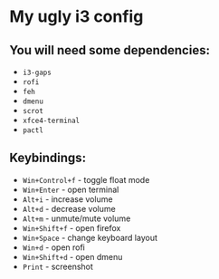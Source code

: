 # My ugly i3 config

## You will need some dependencies:
* `i3-gaps`
* `rofi`
* `feh`
* `dmenu`
* `scrot`
* `xfce4-terminal`
* `pactl`

## Keybindings:
* `Win+Control+f` - toggle float mode
* `Win+Enter` - open terminal
* `Alt+i` - increase volume
* `Alt+d` - decrease volume
* `Alt+m` - unmute/mute volume
* `Win+Shift+f` - open firefox
* `Win+Space` - change keyboard layout
* `Win+d` - open rofi
* `Win+Shift+d` - open dmenu
* `Print` - screenshot
